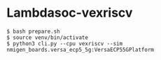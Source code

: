 # Lambdasoc-vexriscv

```
$ bash prepare.sh
$ source venv/bin/activate
$ python3 cli.py --cpu vexriscv --sim nmigen_boards.versa_ecp5_5g:VersaECP55GPlatform
```
